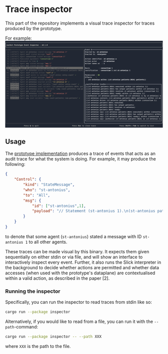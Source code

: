 # Trace inspector
This part of the repository implements a visual trace inspector for traces produced by the prototype.

For example:
![Screenshot showing the usage of the trace inspector](./assets/justact-tui-uptodate.png)


## Usage
The [prototype implementation](../../README.md) produces a trace of events that acts as an audit trace for what the system is doing. For example, it may produce the following:
```json
{
    "Control": {
        "kind": "StateMessage",
        "who": "st-antonius",
        "to": "All",
        "msg": {
            "id": ["st-antonius",1],
            "payload": "// Statement (st-antonius 1).\n(st-antonius patients-2024) has output patients.\n(st-antonius patients-2024) ready.\nst-antonius controls ((st-antonius patients-2024) patients).\n\n(st-antonius patients-2024) executed.\nauthorise (st-antonius patients-2024) in (st-antonius 1) by st-antonius.\n"
        }
    }
}
```
to denote that some agent (`st-antonius`) stated a message with ID `st-antonius 1` to all other agents.

These traces can be made visual by this binary. It expects them given sequentially on either stdin or via file, and will show an interface to interactively inspect every event. Further, it also runs the Slick interpreter in the background to decide whether actions are permitted and whether data accesses (when used with the prototype's dataplane) are contextualised within a valid action, as described in the paper \[2\].

### Running the inspector
Specifically, you can run the inspector to read traces from stdin like so:
```sh
cargo run --package inspector
```
Alternatively, if you would like to read from a file, you can run it with the `--path`-command:
```sh
cargo run --package inspector -- --path XXX
```
where `XXX` is the path to the file.
